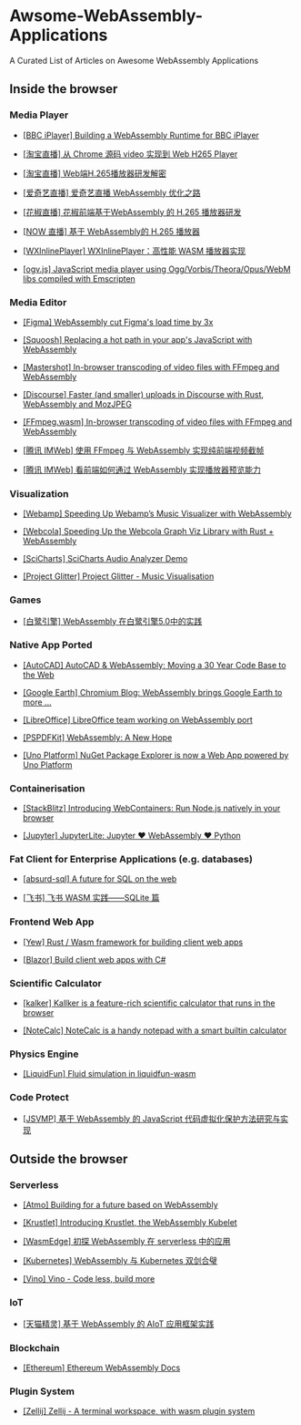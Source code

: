 # Awsome-WebAssembly-Applications

A Curated List of Articles on Awesome WebAssembly Applications

## Inside the browser

### Media Player

- [[BBC iPlayer] Building a WebAssembly Runtime for BBC iPlayer](https://medium.com/bbc-design-engineering/building-a-webassembly-runtime-for-bbc-iplayer-and-enhanced-audience-experiences-7087455808ef)

- [[淘宝直播] 从 Chrome 源码 video 实现到 Web H265 Player](https://mp.weixin.qq.com/s/RDpp2Opjh3LAxYczeHac5g)

- [[淘宝直播] Web端H.265播放器研发解密](https://fed.taobao.org/blog/2019/03/19/web-player-h265/)
- [[爱奇艺直播] 爱奇艺直播 WebAssembly 优化之路](https://mp.weixin.qq.com/s/LRGNOuFwHXALs_lhPyN3Zw)

- [[花椒直播] 花椒前端基于WebAssembly 的 H.265 播放器研发](https://zhuanlan.zhihu.com/p/73772711)

- [[NOW 直播] 基于 WebAssembly的 H.265 播放器](https://developer.aliyun.com/article/747663)

- [[WXInlinePlayer] WXInlinePlayer：高性能 WASM 播放器实现](https://github.com/ErosZy/md/blob/master/%E9%AB%98%E6%80%A7%E8%83%BDWASM%E6%92%AD%E6%94%BE%E5%99%A8%E5%AE%9E%E7%8E%B0/%E9%AB%98%E6%80%A7%E8%83%BDWASM%E6%92%AD%E6%94%BE%E5%99%A8%E5%AE%9E%E7%8E%B0.md)

- [[ogv.js] JavaScript media player using Ogg/Vorbis/Theora/Opus/WebM libs compiled with Emscripten](https://github.com/brion/ogv.js/)

### Media Editor

- [[Figma] WebAssembly cut Figma's load time by 3x](https://www.figma.com/blog/webassembly-cut-figmas-load-time-by-3x/)

- [[Squoosh] Replacing a hot path in your app's JavaScript with WebAssembly](https://developers.google.com/web/updates/2019/02/hotpath-with-wasm)

- [[Mastershot] In-browser transcoding of video files with FFmpeg and WebAssembly](https://blog.scottlogic.com/2020/11/23/ffmpeg-webassembly.html)

- [[Discourse] Faster (and smaller) uploads in Discourse with Rust, WebAssembly and MozJPEG](https://blog.discourse.org/2021/07/faster-user-uploads-on-discourse-with-rust-webassembly-and-mozjpeg/)

- [[FFmpeg.wasm] In-browser transcoding of video files with FFmpeg and WebAssembly](https://blog.scottlogic.com/2020/11/23/ffmpeg-webassembly.html)
 
- [[腾讯 IMWeb] 使用 FFmpeg 与 WebAssembly 实现纯前端视频截帧](https://mp.weixin.qq.com/s/HJpexn0pRWtucmkgLTGdPQ)
 
- [[腾讯 IMWeb] 看前端如何通过 WebAssembly 实现播放器预览能力](https://mp.weixin.qq.com/s/qePFM0IA3h3Sx_Zb1LBV8Q)

### Visualization

- [[Webamp] Speeding Up Webamp’s Music Visualizer with WebAssembly](https://jordaneldredge.com/blog/speeding-up-winamps-music-visualizer-with-webassembly/)

- [[Webcola] Speeding Up the Webcola Graph Viz Library with Rust + WebAssembly](https://cprimozic.net/blog/speeding-up-webcola-with-webassembly/)

- [[SciCharts] SciCharts Audio Analyzer Demo](https://demo.scichart.com/javascript-audio-analyzer-fft-example)

- [[Project Glitter] Project Glitter - Music Visualisation](https://benglin.github.io/project-glitter/)

### Games

- [[白鹭引擎] WebAssembly 在白鹭引擎5.0中的实践](https://zhuanlan.zhihu.com/p/30513129)

### Native App Ported

- [[AutoCAD] AutoCAD & WebAssembly: Moving a 30 Year Code Base to the Web](https://www.infoq.com/presentations/autocad-webassembly/)

- [[Google Earth] Chromium Blog: WebAssembly brings Google Earth to more ...](https://blog.chromium.org/2019/06/webassembly-brings-google-earth-to-more.html)

- [[LibreOffice] LibreOffice team working on WebAssembly port](https://www.theregister.com/2021/02/16/libreoffice_team_working_on_port/)

- [[PSPDFKit] WebAssembly: A New Hope](https://pspdfkit.com/blog/2017/webassembly-a-new-hope/)

- [[Uno Platform] NuGet Package Explorer is now a Web App powered by Uno Platform](https://platform.uno/blog/nuget-package-explorer-is-now-a-web-app-powered-by-uno-platform/)

### Containerisation 

- [[StackBlitz] Introducing WebContainers: Run Node.js natively in your browser](https://blog.stackblitz.com/posts/introducing-webcontainers/)

- [[Jupyter] JupyterLite: Jupyter ❤️ WebAssembly ❤️ Python](https://blog.jupyter.org/jupyterlite-jupyter-%EF%B8%8F-webassembly-%EF%B8%8F-python-f6e2e41ab3fa)

### Fat Client for Enterprise Applications (e.g. databases)

- [[absurd-sql] A future for SQL on the web](https://jlongster.com/future-sql-web)

- [[飞书] 飞书 WASM 实践——SQLite 篇](https://juejin.cn/post/6986579588075913223)

### Frontend Web App

- [[Yew] Rust / Wasm framework for building client web apps](https://yew.rs/)

- [[Blazor] Build client web apps with C#](https://dotnet.microsoft.com/apps/aspnet/web-apps/blazor)

### Scientific Calculator

- [[kalker] Kallker is a feature-rich scientific calculator that runs in the browser](https://kalker.strct.net/)

- [[NoteCalc] NoteCalc is a handy notepad with a smart builtin calculator](https://bbodi.github.io/notecalc3/)

### Physics Engine

- [[LiquidFun] Fluid simulation in liquidfun-wasm](https://birchlabs.co.uk/liquidfun-wasm/)

### Code Protect

- [[JSVMP] 基于 WebAssembly 的 JavaScript 代码虚拟化保护方法研究与实现](https://www.docin.com/p-2280105277.html)

## Outside the browser

### Serverless

- [[Atmo] Building for a future based on WebAssembly](https://blog.suborbital.dev/building-for-a-future-based-on-webassembly)

- [[Krustlet] Introducing Krustlet, the WebAssembly Kubelet](https://deislabs.io/posts/introducing-krustlet/)

- [[WasmEdge] 初探 WebAssembly 在 serverless 中的应用](https://zhuanlan.zhihu.com/p/297753460)

- [[Kubernetes] WebAssembly 与 Kubernetes 双剑合璧](https://developer.aliyun.com/article/744310)

- [[Vino] Vino - Code less, build more](https://vino.dev/)

### IoT

- [[天猫精灵] 基于 WebAssembly 的 AIoT 应用框架实践](https://mp.weixin.qq.com/s/-7K2XpVFrZ2R3Wdwtc8GXw)

### Blockchain

- [[Ethereum] Ethereum WebAssembly Docs](https://ewasm.readthedocs.io/en/mkdocs/)

### Plugin System

- [[Zellij] Zellij - A terminal workspace, with wasm plugin system](https://github.com/zellij-org/zellij)
